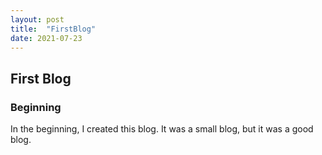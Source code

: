 ```yaml
---
layout: post
title:  "FirstBlog"
date: 2021-07-23
---
```

## First Blog

### Beginning

In the beginning, I created this blog. It was a small blog, but it was a good blog.
